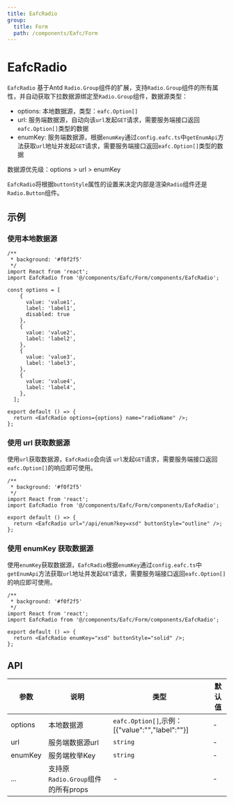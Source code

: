 ```yaml
---
title: EafcRadio
group:
  title: Form
  path: /components/Eafc/Form
---
```


# EafcRadio

`EafcRadio` 基于Antd `Radio.Group`组件的扩展，支持`Radio.Group`组件的所有属性，并自动获取下拉数据源绑定至`Radio.Group`组件，数据源类型：

 - options: 本地数据源，类型：`eafc.Option[]`
 - url: 服务端数据源，自动向该`url`发起`GET`请求，需要服务端接口返回`eafc.Option[]`类型的数据
 - enumKey: 服务端数据源，根据`enumKey`通过`config.eafc.ts`中`getEnumApi`方法获取`url`地址并发起`GET`请求，需要服务端接口返回`eafc.Option[]`类型的数据

数据源优先级：options > url > enumKey

`EafcRadio`将根据`buttonStyle`属性的设置来决定内部是渲染`Radio`组件还是`Radio.Button`组件。

## 示例

### 使用本地数据源

```tsx
/**
 * background: '#f0f2f5'
 */
import React from 'react';
import EafcRadio from '@/components/Eafc/Form/components/EafcRadio';

const options = [
    {
      value: 'value1',
      label: 'label1',
      disabled: true
    },
    {
      value: 'value2',
      label: 'label2',
    },
    {
      value: 'value3',
      label: 'label3',
    },
    {
      value: 'value4',
      label: 'label4',
    },
  ];

export default () => {
  return <EafcRadio options={options} name="radioName" />;
};
```


### 使用 url 获取数据源

使用`url`获取数据源，`EafcRadio`会向该 `url`发起`GET`请求，需要服务端接口返回`eafc.Option[]`的响应即可使用。

```tsx
/**
 * background: '#f0f2f5'
 */
import React from 'react';
import EafcRadio from '@/components/Eafc/Form/components/EafcRadio';

export default () => {
  return <EafcRadio url="/api/enum?key=xsd" buttonStyle="outline" />;
};
```

### 使用 enumKey 获取数据源

使用`enumKey`获取数据源，`EafcRadio`根据`enumKey`通过`config.eafc.ts`中`getEnumApi`方法获取`url`地址并发起`GET`请求，需要服务端接口返回`eafc.Option[]`的响应即可使用。

```tsx
/**
 * background: '#f0f2f5'
 */
import React from 'react';
import EafcRadio from '@/components/Eafc/Form/components/EafcRadio';

export default () => {
  return <EafcRadio enumKey="xsd" buttonStyle="solid" />;
};
```

## API

| 参数          | 说明                           | 类型                                        | 默认值 |
| ------------ | --------------------------------- | --------------------------------------- | ------ |
| options      | 本地数据源                   | `eafc.Option[]`,示例：[{"value":"","label":""}] | -      |
| url          | 服务端数据源url              | `string`                                       | -      |
| enumKey      | 服务端枚举Key                | `string`                                       | -      |
| ...          | 支持原`Radio.Group`组件的所有props | -                                          | -      |

